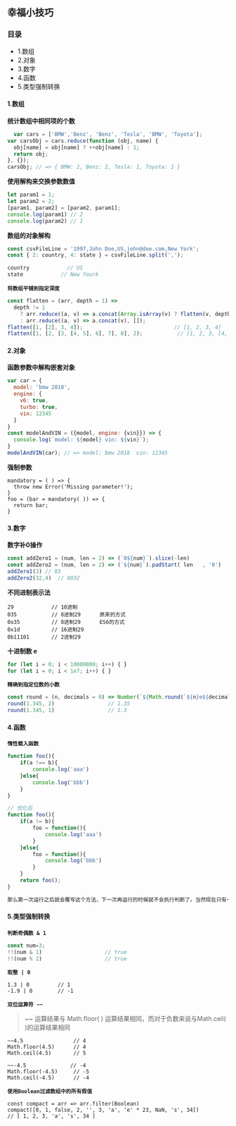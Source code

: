 ## 幸福小技巧

### 目录
- 1.数组
- 2.对象
- 3.数字
- 4.函数
- 5.类型强制转换

#### 1.数组
**统计数组中相同项的个数**
```js
  var cars = ['BMW','Benz', 'Benz', 'Tesla', 'BMW', 'Toyota'];
var carsObj = cars.reduce(function (obj, name) {
  obj[name] = obj[name] ? ++obj[name] : 1;
  return obj;
}, {});
carsObj; // => { BMW: 2, Benz: 2, Tesla: 1, Toyota: 1 }
```
**使用解构来交换参数数值**
```js
let param1 = 1;
let param2 = 2;
[param1, param2] = [param2, param1];
console.log(param1) // 2
console.log(param2) // 1
```
**数组的对象解构**
```js
const csvFileLine = '1997,John Doe,US,john@doe.com,New York';
const { 2: country, 4: state } = csvFileLine.split(',');

country            // US
state            // New Yourk
```
**`将数组平铺到指定深度`**
```js
const flatten = (arr, depth = 1) =>
  depth != 1
    ? arr.reduce((a, v) => a.concat(Array.isArray(v) ? flatten(v, depth - 1) : v), [])
    : arr.reduce((a, v) => a.concat(v), []);
flatten([1, [2], 3, 4]);                             // [1, 2, 3, 4]
flatten([1, [2, [3, [4, 5], 6], 7], 8], 2);           // [1, 2, 3, [4, 5], 6, 7, 8]

```

#### 2.对象
**函数参数中解构嵌套对象**
```js
var car = {
  model: 'bmw 2018',
  engine: {
    v6: true,
    turbo: true,
    vin: 12345
  }
}
const modelAndVIN = ({model, engine: {vin}}) => {
  console.log(`model: ${model} vin: ${vin}`);
}
modelAndVIN(car); // => model: bmw 2018  vin: 12345
```
**强制参数**
```
mandatory = ( ) => {
  throw new Error('Missing parameter!');
}
foo = (bar = mandatory( )) => {
  return bar;
}
```
#### 3.数字
**数字补0操作**
```js
const addZero1 = (num, len = 2) => (`0${num}`).slice(-len)
const addZero2 = (num, len = 2) => (`${num}`).padStart( len   , '0')
addZero1(3) // 03
addZero2(32,4)  // 0032
```
**不同进制表示法**
```
29            // 10进制
035           // 8进制29      原来的方式
0o35          // 8进制29      ES6的方式
0x1d          // 16进制29
0b11101       // 2进制29
```
**十进制数 e**
```js
for (let i = 0; i < 10000000; i++) { }
for (let i = 0; i < 1e7; i++) { }
```
**`精确到指定位数的小数`**
```js
const round = (n, decimals = 0) => Number(`${Math.round(`${n}e${decimals}`)}e-${decimals}`)
round(1.345, 2)                 // 1.35
round(1.345, 1)                 // 1.3
```

#### 4.函数
**`惰性载入函数`**
```js
function foo(){
    if(a !== b){
        console.log('aaa')
    }else{
        console.log('bbb')
    }
}

// 优化后
function foo(){
    if(a != b){
        foo = function(){
            console.log('aaa')
        }
    }else{
        foo = function(){
            console.log('bbb')
        }
    }
    return foo();
}

那么第一次运行之后就会覆写这个方法，下一次再运行的时候就不会执行判断了。当然现在只有一个判断，如果判断很多，分支比较复杂，那么节约的资源还是可观的。
```

#### 5.类型强制转换
**`判断奇偶数 & 1`**
```js
const num=3;
!!(num & 1)                    // true
!!(num % 2)                    // true
```
**`取整 | 0`**
```
1.3 | 0         // 1
-1.9 | 0        // -1
```
**`双位运算符 ~~`**
>~~ 运算结果与 Math.floor( ) 运算结果相同，而对于负数来说与Math.ceil( )的运算结果相同
```
~~4.5                // 4
Math.floor(4.5)      // 4
Math.ceil(4.5)       // 5

~~-4.5        		// -4
Math.floor(-4.5)     // -5
Math.ceil(-4.5)      // -4

```
**`使用Boolean过滤数组中的所有假值`**
```
const compact = arr => arr.filter(Boolean)
compact([0, 1, false, 2, '', 3, 'a', 'e' * 23, NaN, 's', 34])             // [ 1, 2, 3, 'a', 's', 34 ]

```
